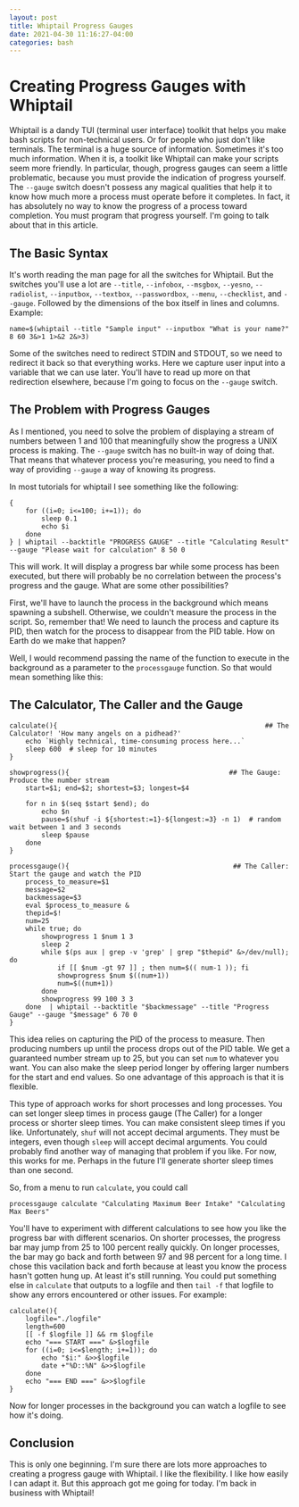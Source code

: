 ```yaml
---
layout: post
title: Whiptail Progress Gauges
date: 2021-04-30 11:16:27-04:00
categories: bash
---
```


# Creating Progress Gauges with Whiptail

Whiptail is a dandy TUI (terminal user interface) toolkit that helps you make bash scripts
for non-technical users.  Or for people who just don't like terminals.  The terminal is
a huge source of information.  Sometimes it's too much information.  When it is, a toolkit
like Whiptail can make your scripts seem more friendly.  In particular, though, progress 
gauges can seem a little problematic, because you must provide the indication of progress
yourself.  The `--gauge` switch doesn't possess any magical qualities that help it to know
how much more a process must operate before it completes.  In fact, it has absolutely no way 
to know the progress of a process toward completion.  You must program that progress 
yourself.  I'm going to talk about that in this article.

## The Basic Syntax

It's worth reading the man page for all the switches for Whiptail.  But the switches you'll use
a lot are `--title`, `--infobox`, `--msgbox`, `--yesno`, `--radiolist`, `--inputbox`, `--textbox`,
`--passwordbox`, `--menu`, `--checklist`, and `--gauge`.  Followed by the dimensions of the
box itself in lines and columns.  Example:  
```
name=$(whiptail --title "Sample input" --inputbox "What is your name?" 8 60 3&>1 1>&2 2&>3)

```
Some of the switches need to redirect STDIN and STDOUT, so we need to redirect it back so that
everything works. Here we capture user input into a variable that we can use later.  You'll have 
to read up more on that redirection elsewhere, because I'm going to focus on the `--gauge` switch.

## The Problem with Progress Gauges

As I mentioned, you need to solve the problem of displaying a stream of numbers between 1 and 100
that meaningfully show the progress a UNIX process is making.  The `--gauge` switch has no built-in
way of doing that.  That means that whatever process you're measuring, you need to find a way of
providing `--gauge` a way of knowing its progress.

In most tutorials for whiptail I see something like the following:

```
{
    for ((i=0; i<=100; i+=1)); do
        sleep 0.1
        echo $i
    done
} | whiptail --backtitle "PROGRESS GAUGE" --title "Calculating Result" --gauge "Please wait for calculation" 8 50 0
```

This will work.  It will display a progress bar while some process has been executed, but there will
probably be no correlation between the process's progress and the gauge.  What are some other
possibilities?

First, we'll have to launch the process in the background which means spawning a subshell.  Otherwise, we
couldn't measure the process in the script.  So, remember that!  We need to launch the process and 
capture its PID, then watch for the process to disappear from the PID table.  How on Earth do we make that 
happen?

Well, I would recommend passing the name of the function to execute in the background as a parameter to
the `processgauge` function.  So that would mean something like this:

## The Calculator, The Caller and the Gauge


```
calculate(){                                                    ## The Calculator! 'How many angels on a pidhead?'
    echo `Highly technical, time-consuming process here...`
    sleep 600  # sleep for 10 minutes
}

showprogress(){                                        ## The Gauge:  Produce the number stream
    start=$1; end=$2; shortest=$3; longest=$4

    for n in $(seq $start $end); do
        echo $n
        pause=$(shuf -i ${shortest:=1}-${longest:=3} -n 1)  # random wait between 1 and 3 seconds
        sleep $pause
    done
}

processgauge(){                                         ## The Caller:  Start the gauge and watch the PID
    process_to_measure=$1
    message=$2
    backmessage=$3
    eval $process_to_measure &
    thepid=$!
    num=25
    while true; do
        showprogress 1 $num 1 3
        sleep 2
        while $(ps aux | grep -v 'grep' | grep "$thepid" &>/dev/null); do
            if [[ $num -gt 97 ]] ; then num=$(( num-1 )); fi
            showprogress $num $((num+1))
            num=$((num+1))
        done
        showprogress 99 100 3 3
    done  | whiptail --backtitle "$backmessage" --title "Progress Gauge" --gauge "$message" 6 70 0
}

```

This idea relies on capturing the PID of the process to measure.  Then producing numbers up until
the process drops out of the PID table.  We get a guaranteed number stream up to 25, but you can 
set `num` to whatever you want.  You can also make the sleep period longer by offering larger numbers
for the start and end values.  So one advantage of this approach is that it is flexible.  

This type of approach works for short processes and long processes.  You can set longer sleep times in
process gauge (The Caller) for a longer process or shorter sleep times.  You can make consistent
sleep times if you like.  Unfortunately, `shuf` will not accept decimal arguments.  They must be
integers, even though `sleep` will accept decimal arguments.  You could probably find another way
of managing that problem if you like.  For now, this works for me.  Perhaps in the future I'll 
generate shorter sleep times than one second.

So, from a menu to run `calculate`, you could call 
```
processgauge calculate "Calculating Maximum Beer Intake" "Calculating Max Beers"
```
You'll have to experiment with different calculations to see how you like the progress bar with 
different scenarios.  On shorter processes, the progress bar may jump from 25 to 100 percent
really quickly.  On longer processes, the bar may go back and forth between 97 and 98 percent
for a long time.  I chose this vacilation back and forth because at least you know the process hasn't
gotten hung up.  At least it's still running.  You could put something else in `calculate` that
outputs to a logfile and then `tail -f` that logfile to show any errors encountered or other issues.
For example:
```
calculate(){
    logfile="./logfile"
    length=600
    [[ -f $logfile ]] && rm $logfile
    echo "=== START ===" &>$logfile
    for ((i=0; i<=$length; i+=1)); do
        echo "$i:" &>>$logfile
        date +"%D::%N" &>>$logfile
    done
    echo "=== END ===" &>>$logfile
}

```

Now for longer processes in the background you can watch a logfile to see how it's doing.

## Conclusion

This is only one beginning.  I'm sure there are lots more approaches to creating a progress gauge with Whiptail. I like
the flexibility.  I like how easily I can adapt it.  But this approach got me going for today.  I'm back in business
with Whiptail!
